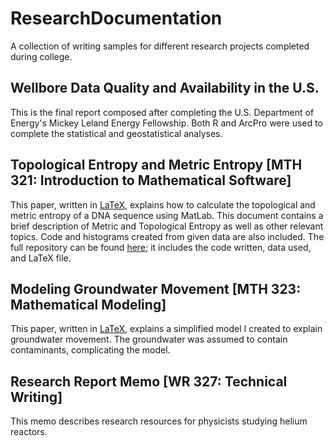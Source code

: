 # ResearchDocumentation
A collection of writing samples for different research projects completed during college.

## Wellbore Data Quality and Availability in the U.S.
This is the final report composed after completing the U.S. Department of Energy's Mickey Leland Energy Fellowship.
Both R and ArcPro were used to complete the statistical and geostatistical analyses. 

## Topological Entropy and Metric Entropy [MTH 321: Introduction to Mathematical Software]
This paper, written in [LaTeX](https://github.com/megan-lynn-tucker/ResearchDocumentation/blob/master/Topological%20Entropy%20and%20Metric%20Entropy.tex), explains how to calculate the topological and metric entropy of a DNA sequence using MatLab.
This document contains a brief description of Metric and Topological Entropy as well as other relevant topics.
Code and histograms created from given data are also included.
The full repository can be found [here](https://github.com/megan-lynn-tucker/TopologicalEntropy); it includes the code written, data used, and LaTeX file.

## Modeling Groundwater Movement [MTH 323: Mathematical Modeling]
This paper, written in [LaTeX](https://github.com/megan-lynn-tucker/ResearchDocumentation/blob/master/Modeling%20Groundwater%20Movement.tex), explains a simplified model I created to explain groundwater movement. 
The groundwater was assumed to contain contaminants, complicating the model.

## Research Report Memo [WR 327: Technical Writing]
This memo describes research resources for physicists studying helium reactors.

